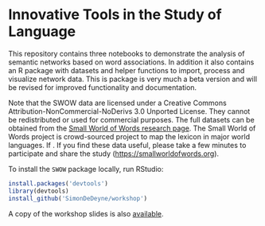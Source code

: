 # Innovative Tools in the Study of Language

This repository contains three notebooks to demonstrate the analysis of semantic networks based on word associations. In addition it also contains an R package with datasets and helper functions to import, process and visualize network data. This is package is very much a beta version and will be revised for improved functionality and documentation.

Note that the SWOW data are licensed under a Creative Commons Attribution-NonCommercial-NoDerivs 3.0 Unported License. They cannot be redistributed or used for commercial purposes. The full datasets can be obtained from the [Small World of Words research page](https://smallworldofwords.org/en/project/research).
The Small World of Words project is crowd-sourced project to map the lexicon in major world languages. If . If you find these data useful, please take a few minutes to participate and share the study (https://smallworldofwords.org).



To install the `SWOW` package locally, run RStudio:
```R
install.packages('devtools')
library(devtools)
install_github('SimonDeDeyne/workshop')
```

A copy of the workshop slides is also [available](./presentation/InnovativeLanguageToolsDeDeyne2021.pdf).